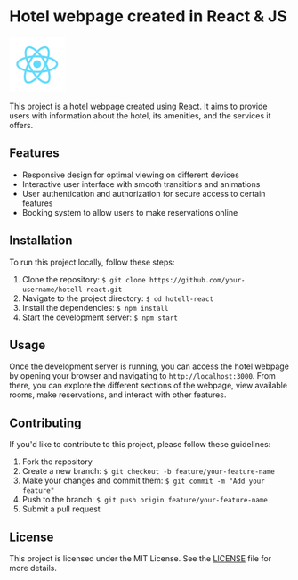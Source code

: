 # Hotel webpage created in React & JS
<img src="https://raw.githubusercontent.com/edent/SuperTinyIcons/d190e37443ed7a09f39017cbf06d1b6be82d06e1/images/svg/react.svg" alt="React icon" width="100" height="100">

This project is a hotel webpage created using React. It aims to provide users with information about the hotel, its amenities, and the services it offers.

## Features

- Responsive design for optimal viewing on different devices
- Interactive user interface with smooth transitions and animations
- User authentication and authorization for secure access to certain features
- Booking system to allow users to make reservations online

## Installation

To run this project locally, follow these steps:

1. Clone the repository: `$ git clone https://github.com/your-username/hotell-react.git`
2. Navigate to the project directory: `$ cd hotell-react`
3. Install the dependencies: `$ npm install`
4. Start the development server: `$ npm start`

## Usage

Once the development server is running, you can access the hotel webpage by opening your browser and navigating to `http://localhost:3000`. From there, you can explore the different sections of the webpage, view available rooms, make reservations, and interact with other features.

## Contributing

If you'd like to contribute to this project, please follow these guidelines:

1. Fork the repository
2. Create a new branch: `$ git checkout -b feature/your-feature-name`
3. Make your changes and commit them: `$ git commit -m "Add your feature"`
4. Push to the branch: `$ git push origin feature/your-feature-name`
5. Submit a pull request

## License

This project is licensed under the MIT License. See the [LICENSE](./LICENSE) file for more details.
